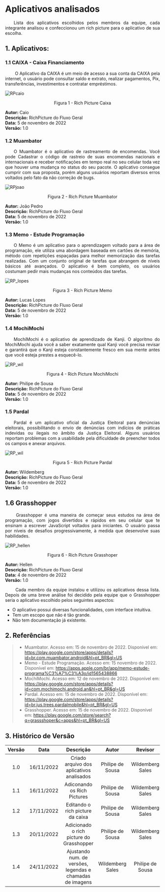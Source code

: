 # Aplicativos analisados 
<p align="justify">&emsp;&emsp;Lista dos aplicativos escolhidos pelos membros da equipe, cada integrante analisou e confeccionou um rich picture para o aplicativo de sua escolha.</p>

## 1. Aplicativos:

### 1.1 CAIXA - Caixa Financiamento
<p align="justify">&emsp;&emsp; O Aplicativo da CAIXA é um meio de acesso a sua conta da CAIXA pela internet, o usuário pode consultar saldo e extrato, realizar pagamentos, Pix, transferências, investimentos e contratar empréstimos.</p>

![RPcaio](./assets/RP_caio.png)
<figcaption align="center">Figura 1 - Rich Picture Caixa</figcaption>

   **Autor:** Caio </br>
   **Descrição:** RichPicture do Fluxo Geral </br>
   **Data:** 5 de novembro de 2022 </br>
   **Versão:** 1.0


### 1.2 Muambator
<p align="justify">&emsp;&emsp;O Muambator é o aplicativo de rastreamento de encomendas. Você pode Cadastrar o código de rastreio de suas encomendas nacionais e internacionais e receber notificações em tempo real no seu celular toda vez que houver uma mudança no status do seu pacote. O aplicativo consegue cumprir com sua proposta, porém alguns usuários reportam diversos erros voltados pelo fato da não correção de bugs.</p>



![RPjoao](./assets/RP_joao.png)
<figcaption align="center">Figura 2 - Rich Picture Muambator</figcaption>

   **Autor:** João Pedro </br>
   **Descrição:** RichPicture do Fluxo Geral </br>
   **Data:** 5 de novembro de 2022 </br>
   **Versão:** 1.0


### 1.3 Memo - Estude Programação

<p align="justify">&emsp;&emsp;O Memo é um aplicativo para o aprendizagem voltado para a área de programação, ele utiliza uma abordagem baseada em cartões de memória, método com repetições espaçadas para melhor memorização das tarefas realizadas. Com um conjunto original de tarefas que abrangem de níveis básicos até avançados. O aplicativo é bem completo, os usuários costumam pedir mais mudanças nos conteúdos das tarefas.</p>

![RP_lopes](./assets/RP_lopes.png)
<figcaption align="center">Figura 3 - Rich Picture Memo</figcaption>

   **Autor:** Lucas Lopes </br>
   **Descrição:** RichPicture do Fluxo Geral </br>
   **Data:** 5 de novembro de 2022 </br>
   **Versão:** 1.0


### 1.4 MochiMochi

<p align="justify">&emsp;&emsp;MochiMochi é o aplicativo de aprendizado de Kanji. O algoritmo do MochiMochi ajuda você a saber exatamente qual Kanji você precisa revisar e garantirá que o Kanji esteja constantemente fresco em sua mente antes que você esteja prestes a esquecê-lo.</p>

![RP_wil](./assets/RP_phil.jpeg)
<figcaption align="center">Figura 4 - Rich Picture MochiMochi</figcaption>

   **Autor:** Philipe de Sousa </br>
   **Descrição:** RichPicture do Fluxo Geral </br>
   **Data:** 5 de novembro de 2022 </br>
   **Versão:** 1.0
   
### 1.5  Pardal
<p align="justify">&emsp;&emsp;Pardal é um aplicativo oficial da Justiça Eleitoral para  denúncias eleitorais, possibilitando o envio de denúncias com indícios de práticas indevidas ou ilegais no âmbito da Justiça Eleitoral. Alguns usuários reportam problemas com a usabilidade pela dificuldade de preencher todos os campos e anexar arquivos.</p>

![RP_wil](./assets/RP_wil.png)
<figcaption align="center">Figura 5 - Rich Picture Pardal</figcaption>

   **Autor:** Wildemberg </br>
   **Descrição:** RichPicture do Fluxo Geral </br>
   **Data:** 5 de novembro de 2022 </br>
   **Versão:** 1.0

## 1.6 Grasshopper 
<p align="justify">&emsp;&emsp; Grasshopper é uma maneira de começar seus estudos na área de programação, com jogos divertidos e rápidos em seu celular que te ensinam a escrever JavaScript voltados para iniciantes. O usuário passa por níveis de desafios progressivamente, à medida que desenvolve suas habilidades.</p>

![RP_hellen](../pre-traceability/assets/rp1.png)
<figcaption align="center">Figura 6 - Rich Picture Grasshoper</figcaption>

   **Autor:** Hellen </br>
   **Descrição:** RichPicture do Fluxo Geral </br>
   **Data:** 4 de novembro de 2022 </br>
   **Versão:** 1.0


<p align="justify">&emsp;&emsp; Cada membro da equipe instalou e utilizou os aplicativos dessa lista. Depois de uma breve análise foi decidido pela equipe que o Grasshopper seria o aplicativo escolhido pelos seguintes aspectos:</p>

   - O aplicativo possui diversas funcionalidades, com interface intuitiva.
   - Tem um escopo que não é tão grande.
   - Não tem documentação já existente.
   
   
## 2. Referências

> - Muambator. Acesso em: 15 de novembro de 2022. Disponível em: https://play.google.com/store/apps/details?id=br.com.muambator.android&hl=pt_BR&gl=US
> - Memo - Estude Programação. Acesso em: 15 novembro de 2022. Disponível em: https://apps.apple.com/br/app/memo-estude-programa%C3%A7%C3%A3o/id1565438866
> - MochiMochi. Acesso em: 12 de novembro de 2022. Disponível em: https://play.google.com/store/apps/details?id=com.mochimochi.android.an&hl=pt_BR&gl=US
> - Pardal. Acesso em: 15 de novembro de 2022. Disponível em: https://play.google.com/store/apps/details?id=br.jus.trees.pardalmobile&hl=pt_BR&gl=US
> - Grasshopper. Acesso em: 15 de novembro de 2022. Disponível em: https://play.google.com/store/search?q=grassshoper&c=apps&hl=pt_BR&gl=US


## 3. Histórico de Versão

| Versão | Data | Descrição  | Autor        | Revisor |
| :-----: | :----: | :----------: | :------------: | :--------: |
| 1.0 | 16/11/2022 | Criado arquivo dos aplicativos analisados | Philipe de Sousa | Wildemberg Sales |
| 1.1 | 16/11/2022 | Adiconando os Rich Pictures | Philipe de Sousa | Wildemberg Sales |
| 1.2 | 17/11/2022 | Editando o rich picture da caixa | Philipe de Sousa | Wildemberg Sales |
| 1.3 | 20/11/2022 | Adicionado o rich picture do Grasshopper | Philipe de Sousa | Wildemberg Sales |
| 1.4 | 24/11/2022 | Ajustando num. de versões, legendas e chamadas de imagens | Wildemberg Sales | Philipe de Sousa |
